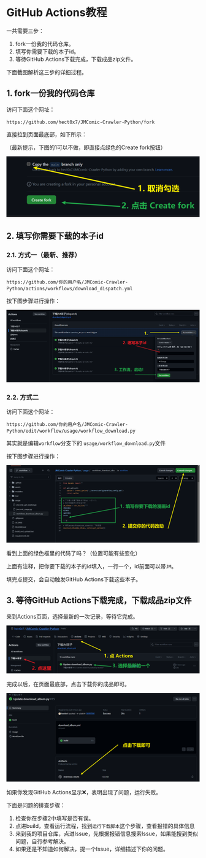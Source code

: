 # GitHub Actions教程

一共需要三步：

1. fork一份我的代码仓库。
2. 填写你需要下载的本子id。
3. 等待GitHub Actions下载完成，下载成品zip文件。

下面截图解析这三步的详细过程。

## 1. fork一份我的代码仓库

访问下面这个网址：

`https://github.com/hect0x7/JMComic-Crawler-Python/fork`

直接拉到页面最底部，如下所示：

（最新提示，下图的1可以不做，即直接点绿色的Create fork按钮）

![1](../images/1.png)

## 2. 填写你需要下载的本子id

### 2.1. 方式一（最新、推荐）

访问下面这个网址：

`https://github.com/你的用户名/JMComic-Crawler-Python/actions/workflows/download_dispatch.yml`

按下图步骤进行操作：

![5](../images/5.png)

### 2.2. 方式二

访问下面这个网址：

`https://github.com/你的用户名/JMComic-Crawler-Python/edit/workflow/usage/workflow_download.py`

其实就是编辑`workflow`分支下的 `usage/workflow_download.py`文件

按下图步骤进行操作：

![2](../images/2.png)

看到上面的绿色框里的代码了吗？（位置可能有些变化）

上面有注释，把你要下载的本子的id填入，一行一个，id前面可以带`JM`。

填完点提交，会自动触发GitHub Actions下载这些本子。

## 3. 等待GitHub Actions下载完成，下载成品zip文件

来到Actions页面，选择最新的一次记录，等待它完成。

![3](../images/3.png)

完成以后，在页面最底部，点击下载你的成品即可。

![4](../images/4.png)

如果你发现GitHub Actions显示❌，表明出现了问题，运行失败。

下面是问题的排查步骤：

1. 检查你在步骤2中填写是否有误。
2. 点进build，查看运行流程，找到`运行下载脚本`这个步骤，查看报错的具体信息
3. 来到我的项目仓库，点进Issue，先根据报错信息搜索Issue，如果能搜到类似问题，自行参考解决。
4. 如果还是不知道如何解决，提一个Issue，详细描述下你的问题。
